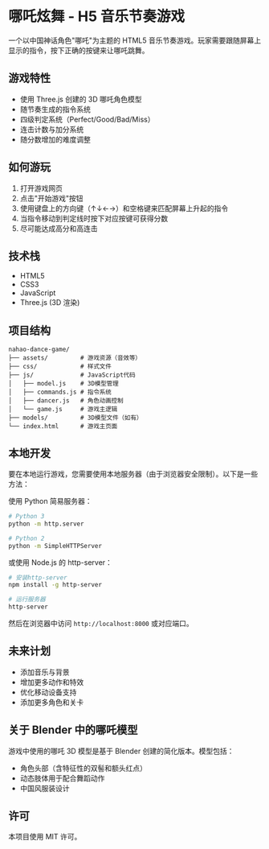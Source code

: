 # 哪吒炫舞 - H5 音乐节奏游戏

一个以中国神话角色"哪吒"为主题的 HTML5 音乐节奏游戏。玩家需要跟随屏幕上显示的指令，按下正确的按键来让哪吒跳舞。

## 游戏特性

- 使用 Three.js 创建的 3D 哪吒角色模型
- 随节奏生成的指令系统
- 四级判定系统（Perfect/Good/Bad/Miss）
- 连击计数与加分系统
- 随分数增加的难度调整

## 如何游玩

1. 打开游戏网页
2. 点击"开始游戏"按钮
3. 使用键盘上的方向键（↑↓←→）和空格键来匹配屏幕上升起的指令
4. 当指令移动到判定线时按下对应按键可获得分数
5. 尽可能达成高分和高连击

## 技术栈

- HTML5
- CSS3
- JavaScript
- Three.js (3D 渲染)

## 项目结构

```
nahao-dance-game/
├── assets/         # 游戏资源（音效等）
├── css/            # 样式文件
├── js/             # JavaScript代码
│   ├── model.js    # 3D模型管理
│   ├── commands.js # 指令系统
│   ├── dancer.js   # 角色动画控制
│   └── game.js     # 游戏主逻辑
├── models/         # 3D模型文件（如有）
└── index.html      # 游戏主页面
```

## 本地开发

要在本地运行游戏，您需要使用本地服务器（由于浏览器安全限制）。以下是一些方法：

使用 Python 简易服务器：

```bash
# Python 3
python -m http.server

# Python 2
python -m SimpleHTTPServer
```

或使用 Node.js 的 http-server：

```bash
# 安装http-server
npm install -g http-server

# 运行服务器
http-server
```

然后在浏览器中访问 `http://localhost:8000` 或对应端口。

## 未来计划

- 添加音乐与背景
- 增加更多动作和特效
- 优化移动设备支持
- 添加更多角色和关卡

## 关于 Blender 中的哪吒模型

游戏中使用的哪吒 3D 模型是基于 Blender 创建的简化版本。模型包括：

- 角色头部（含特征性的双髻和额头红点）
- 动态肢体用于配合舞蹈动作
- 中国风服装设计

## 许可

本项目使用 MIT 许可。
